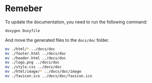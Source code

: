 # Remeber

To update the documentation, you need to run the following command:

```bash
doxygen Doxyfile
```

And move the generated files to the `docs/doc` folder.
```bash
mv ./html/* ../docs/doc
mv ./footer.html ../docs/doc
mv ./header.html ../docs/doc
mv ./logo.png ../docs/doc
mv ./style.css ../docs/doc
mv ./html/image/* ../docs/doc/image
mv ./favicon.ico ../docs/doc/favicon.ico
```